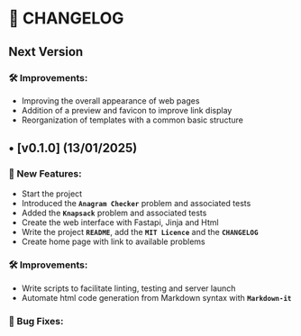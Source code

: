 # 📜 CHANGELOG

## Next Version

### 🛠 Improvements:

- Improving the overall appearance of web pages
- Addition of a preview and favicon to improve link display
- Reorganization of templates with a common basic structure


## • [v0.1.0] (13/01/2025)
### 🚀 New Features:

- Start the project
- Introduced the **`Anagram Checker`** problem and associated tests
- Added the **`Knapsack`** problem and associated tests
- Create the web interface with Fastapi, Jinja and Html
- Write the project **`README`**, add the **`MIT Licence`** and the **`CHANGELOG`**
- Create home page with link to available problems

### 🛠 Improvements:
- Write scripts to facilitate linting, testing and server launch
- Automate html code generation from Markdown syntax with **`Markdown-it`**

### 🐞 Bug Fixes: